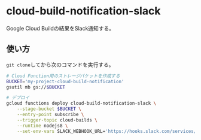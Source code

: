 # cloud-build-notification-slack

Google Cloud Buildの結果をSlack通知する。

## 使い方

`git clone`してから次のコマンドを実行する。

```bash
# Cloud Function用のストレージバケットを作成する
BUCKET='my-project-cloud-build-notification'
gsutil mb gs://$BUCKET

# デプロイ
gcloud functions deploy cloud-build-notification-slack \
    --stage-bucket $BUCKET \
    --entry-point subscribe \
    --trigger-topic cloud-builds \
    --runtime nodejs8 \
    --set-env-vars SLACK_WEBHOOK_URL='https://hooks.slack.com/services/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'
```

